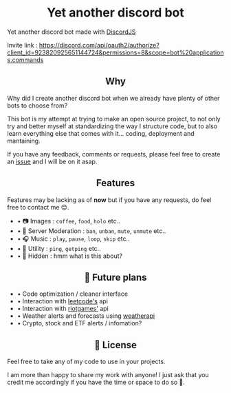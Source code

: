 <h1 align="center">Yet another discord bot</h1>
<p>Yet another discord bot made with <a href="discordjs.org">DiscordJS</a><br />

Invite link :
<a href="https://discord.com/api/oauth2/authorize?client_id=923820925651144724&permissions=8&scope=bot%20applications.commands">https://discord.com/api/oauth2/authorize?client_id=923820925651144724&permissions=8&scope=bot%20applications.commands</a></p>

<h2 align="center">Why</h2>
<p>Why did I create another discord bot when we already have plenty of other bots to choose from?</p>
<p>This bot is my attempt at trying to make an open source project, to not only try and better myself at standardizing the way I structure code, but to also learn everything else that comes with it... coding, deployment and mantaining. </p>
<p>If you have any feedback, comments or requests, please feel free to create an <a href="https://github.com/Ruin9999/discord-bot/issues">issue</a> and I will be on it asap.

<h2 align="center">Features</h2>
<p>Features may be lacking as of <b>now</b> but if you have any requests, do feel free to contact me 😊.

<ul>
    <li> • 📷 Images :  <code>coffee</code>, <code>food</code>, <code>holo</code> etc..</li>
    <li> • 🔨 Server Moderation : <code>ban</code>, <code>unban</code>, <code>mute</code>, <code>unmute</code> etc..</li>
    <li> • 🎧 Music : <code>play</code>, <code>pause</code>, <code>loop</code>, <code>skip</code> etc..</li>
    <li> • 🔧 Utility : <code>ping</code>, <code>getping</code> etc..</li>
    <li> • 🙈 Hidden : hmm what is this about?</li>
</ul>

<h2 align="center">📝 Future plans </h2>
<ul>
    <li> • Code optimization / cleaner interface</li>
    <li> • Interaction with <a href="leetcode.com">leetcode's</a> api</li>
    <li> • Interaction with <a href="https://developer.riotgames.com">riotgames'</a> api</li>
    <li> • Weather alerts and forecasts using <a href="https://www.weatherapi.com/">weatherapi</a></li>
    <li> • Crypto, stock and ETF alerts / infomation?</li>
</ul>

<h2 align="center">📝 License</h2>
<p>Feel free to take any of my code to use in your projects.</p>
<p>I am more than happy to share my work with anyone! I just ask that you credit me accordingly if you have the time or space to do so 🤗.</p>
